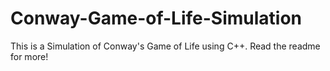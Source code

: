 # Conway-Game-of-Life-Simulation
This is a Simulation of Conway's Game of Life using C++. Read the readme for more!
